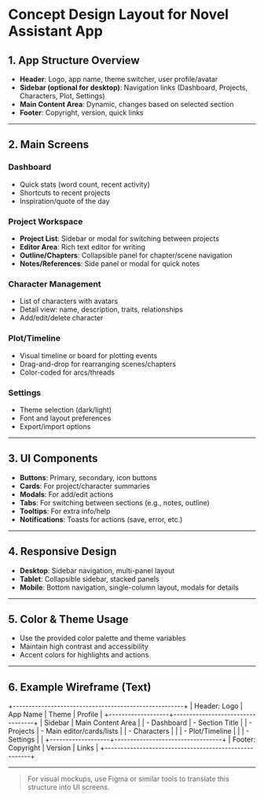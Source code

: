 # Concept Design Layout for Novel Assistant App

## 1. App Structure Overview

- **Header**: Logo, app name, theme switcher, user profile/avatar
- **Sidebar (optional for desktop)**: Navigation links (Dashboard, Projects, Characters, Plot, Settings)
- **Main Content Area**: Dynamic, changes based on selected section
- **Footer**: Copyright, version, quick links

---

## 2. Main Screens

### Dashboard

- Quick stats (word count, recent activity)
- Shortcuts to recent projects
- Inspiration/quote of the day

### Project Workspace

- **Project List**: Sidebar or modal for switching between projects
- **Editor Area**: Rich text editor for writing
- **Outline/Chapters**: Collapsible panel for chapter/scene navigation
- **Notes/References**: Side panel or modal for quick notes

### Character Management

- List of characters with avatars
- Detail view: name, description, traits, relationships
- Add/edit/delete character

### Plot/Timeline

- Visual timeline or board for plotting events
- Drag-and-drop for rearranging scenes/chapters
- Color-coded for arcs/threads

### Settings

- Theme selection (dark/light)
- Font and layout preferences
- Export/import options

---

## 3. UI Components

- **Buttons**: Primary, secondary, icon buttons
- **Cards**: For project/character summaries
- **Modals**: For add/edit actions
- **Tabs**: For switching between sections (e.g., notes, outline)
- **Tooltips**: For extra info/help
- **Notifications**: Toasts for actions (save, error, etc.)

---

## 4. Responsive Design

- **Desktop**: Sidebar navigation, multi-panel layout
- **Tablet**: Collapsible sidebar, stacked panels
- **Mobile**: Bottom navigation, single-column layout, modals for details

---

## 5. Color & Theme Usage

- Use the provided color palette and theme variables
- Maintain high contrast and accessibility
- Accent colors for highlights and actions

---

## 6. Example Wireframe (Text)

+------------------------------------------------------+
| Header: Logo | App Name | Theme | Profile            |
+-------------------+----------------------------------+
| Sidebar           | Main Content Area                |
| - Dashboard       | - Section Title                  |
| - Projects        | - Main editor/cards/lists        |
| - Characters      |                                  |
| - Plot/Timeline   |                                  |
| - Settings        |                                  |
+-------------------+----------------------------------+
| Footer: Copyright | Version | Links                  |
+------------------------------------------------------+

---

> For visual mockups, use Figma or similar tools to translate this structure into UI screens.
